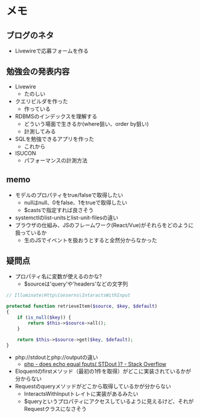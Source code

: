# メモ

## ブログのネタ

- Livewireで応募フォームを作る

## 勉強会の発表内容

- Livewire
  - たのしい
- クエリビルダを作った
  - 作っている
- RDBMSのインデックスを理解する
  - どういう場面で生きるか(where狙い、order by狙い)
  - 計測してみる
- SQLを勉強できるアプリを作った
  - これから
- ISUCON
  - パフォーマンスの計測方法

## memo

- モデルのプロパティをtrue/falseで取得したい
  - nullはnull、0をfalse、1をtrueで取得したい
  - $castsで指定すれば良さそう
- systemctlのlist-unitsとlist-unit-filesの違い
- ブラウザの仕組み、JSのフレームワーク(React/Vue)がそれらをどのように扱っているか
  - 生のJSでイベントを扱おうとすると全然分からなかった

## 疑問点

- プロパティ名に変数が使えるのかな?
  - $sourceは'query'や'headers'などの文字列

```php
// Illuminate\Http\Conserns\IntaractsWithInput

protected function retrieveItem($source, $key, $default)
{
    if (is_null($key)) {
        return $this->$source->all();
    }

    return $this->$source->get($key, $default);
}
```

- php://stdoutとphp://outputの違い
  - [php - does echo equal fputs( STDout )? - Stack Overflow](https://stackoverflow.com/questions/7027902/does-echo-equal-fputs-stdout)
- Eloquentのfirstメソッド（最初の1件を取得）がどこに実装されているかが分からない
- Requestのqueryメソッドがどこから取得しているかが分からない
  - InteractsWithInputトレイトに実装があるみたい
  - $queryというプロパティにアクセスしているように見えるけど、それがRequestクラスになさそう
